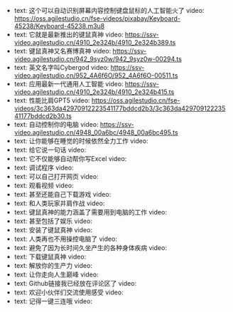 - text: 这个可以自动识别屏幕内容控制键盘鼠标的人工智能火了
  video: https://oss.agilestudio.cn/fse-videos/pixabay/Keyboard-45238/Keyboard-45238.m3u8
- text: 它就是最新推出的键鼠真神
  video: https://ssv-video.agilestudio.cn/4910_2e324b/4910_2e324b389.ts
- text: 键鼠真神又名赛博真神
  video: https://ssv-video.agilestudio.cn/942_9syz0w/942_9syz0w-00294.ts
- text: 英文名字叫Cybergod
  video: https://ssv-video.agilestudio.cn/952_4A6f6O/952_4A6f6O-00511.ts
- text: 应用最新一代通用人工智能
  video: https://ssv-video.agilestudio.cn/4910_2e324b/4910_2e324b415.ts
- text: 性能比肩GPT5
  video: https://oss.agilestudio.cn/fse-videos/3c363da42970912223541177bddcd2b3/3c363da42970912223541177bddcd2b30.ts
- text: 自动控制你的电脑
  video: https://ssv-video.agilestudio.cn/4948_00a6bc/4948_00a6bc495.ts
- text: 让你能够在睡觉的时候依然全力工作
  video:
- text: 给它说一句话
  video:
- text: 它不仅能够自动帮你写Excel
  video:
- text: 调试程序
  video:
- text: 可以自己打开网页
  video:
- text: 观看视频
  video:
- text: 甚至还能自己下载游戏
  video:
- text: 和人类玩家并肩作战
  video:
- text: 键鼠真神的能力涵盖了需要用到电脑的工作
  video:
- text: 甚至包括了娱乐
  video:
- text: 安装了键鼠真神
  video:
- text: 人类再也不用操控电脑了
  video:
- text: 避免了因为长时间久坐产生的各种身体疾病
  video:
- text: 下载键鼠真神
  video:
- text: 解放你的生产力
  video:
- text: 让你走向人生巅峰
  video:
- text: Github链接我已经放在评论区了
  video:
- text: 欢迎小伙伴们交流使用感受
  video:
- text: 记得一键三连哦
  video:
